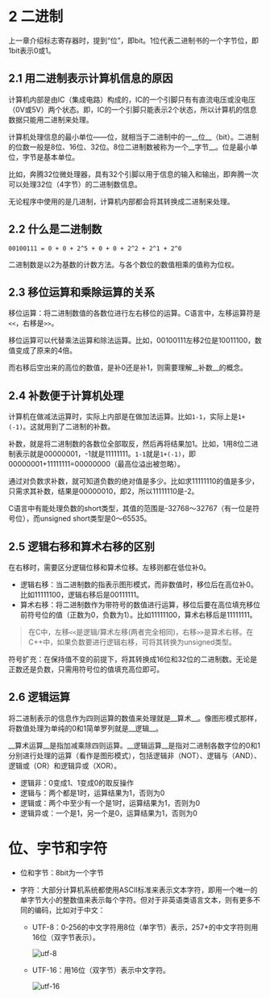 # 2 二进制

上一章介绍标志寄存器时，提到“位”，即bit。1位代表二进制书的一个字节位，即1bit表示0或1。



## 2.1 用二进制表示计算机信息的原因

计算机内部是由IC（集成电路）构成的，IC的一个引脚只有有直流电压或没电压（0V或5V）两个状态。即，IC的一个引脚只能表示2个状态，所以计算机的信息数据只能用二进制来处理。

计算机处理信息的最小单位——位，就相当于二进制中的一__位__（bit）。二进制的位数一般是8位、16位、32位。8位二进制数被称为一个__字节__。位是最小单位，字节是基本单位。

比如，奔腾32位微处理器，具有32个引脚以用于信息的输入和输出，即奔腾一次可以处理32位（4字节）的二进制数信息。

无论程序中使用的是几进制，计算机内部都会将其转换成二进制来处理。



## 2.2 什么是二进制数

`00100111 = 0 + 0 + 2^5 + 0 + 0 + 2^2 + 2^1 + 2^0`

二进制数是以2为基数的计数方法。与各个数位的数值相乘的值称为位权。



## 2.3 移位运算和乘除运算的关系

移位运算：将二进制数值的各数位进行左右移位的运算。C语言中，左移运算符是`<<`，右移是`>>`。

移位运算可以代替乘法运算和除法运算。比如，00100111左移2位是10011100，数值变成了原来的4倍。

而右移后空出来的高位的数值，是补0还是补1，则需要理解__补数__的概念。



## 2.4 补数便于计算机处理

计算机在做减法运算时，实际上内部是在做加法运算。比如`1-1`，实际上是`1+(-1)`。这就用到了二进制的补数。

补数，就是将二进制数的各数位全部取反，然后再将结果加1。比如，1用8位二进制表示就是00000001，-1就是11111111。`1-1`就是`1+(-1)`，即00000001+11111111=00000000（最高位溢出被忽略）。

通过对负数求补数，就可知道负数的绝对值是多少。比如求11111110的值是多少，只需求其补数，结果是00000010，即2，所以11111110是-2。

C语言中有能处理负数的short类型，其值的范围是-32768～32767（有一位是符号位），而unsigned short类型是0～65535。



## 2.5 逻辑右移和算术右移的区别

在右移时，需要区分逻辑位移和算术位移。左移则都在低位补0。

- 逻辑右移：当二进制数的指表示图形模式，而非数值时，移位后在高位补0。比如11111100，逻辑右移后是00111111。
-  算术右移：将二进制数作为带符号的数值进行运算，移位后要在高位填充移位前符号位的值（正数为0，负数为1）。比如11111100，算术右移后是11111111。

> 在C中，左移`<<`是逻辑/算术左移(两者完全相同)，右移`>>`是算术右移。在C++中，如果负数要进行逻辑右移，可将其转换为unsigned类型。

符号扩充：在保持值不变的前提下，将其转换成16位和32位的二进制数。无论是正数还是负数，只需用符号位的值填充高位即可。



## 2.6 逻辑运算

将二进制表示的信息作为四则运算的数值来处理就是__算术__。像图形模式那样，将数值处理为单纯的0和1简单罗列就是__逻辑__。

__算术运算__是指加减乘除四则运算。__逻辑运算__是指对二进制各数字位的0和1分别进行处理的运算（看作是图形模式），包括逻辑非（NOT）、逻辑与（AND）、逻辑或（OR）和逻辑异或（XOR）。

- 逻辑非：0变成1、1变成0的取反操作
- 逻辑与：两个都是1时，运算结果为1，否则为0
- 逻辑或：两个中至少有一个是1时，运算结果为1，否则为0
- 逻辑异或：一个是1，另一个是0，运算结果为1，否则为0

# 位、字节和字符

- 位和字节：8bit为一个字节

- 字符：大部分计算机系统都使用ASCII标准来表示文本字符，即用一个唯一的单字节大小的整数值来表示每个字符。但对于非英语类语言文本，则有更多不同的编码，比如对于中文：

  - UTF-8：0-256的中文字符用8位（单字节）表示，257+的中文字符则用16位（双字节表示）。

    ![utf-8](https://pic3.zhimg.com/80/v2-9825aa0d17bdcc46ee74331b938e951a_720w.jpg)

  - UTF-16：用16位（双字节）表示中文字符。

    ![utf-16](https://pic2.zhimg.com/80/v2-3f71c244381f21d0b34727f1a6307571_720w.jpg)

